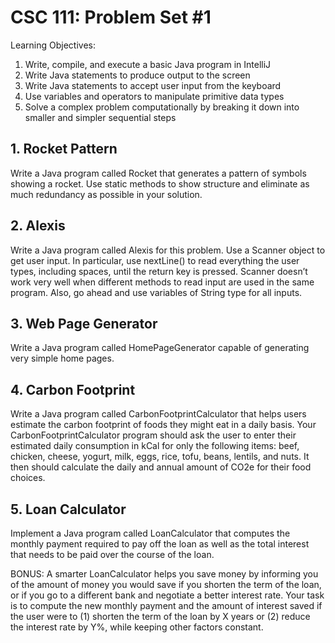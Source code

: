 # CSC 111: Problem Set #1
Learning Objectives:
1) Write, compile, and execute a basic Java program in IntelliJ
2) Write Java statements to produce output to the screen
3) Write Java statements to accept user input from the keyboard
4) Use variables and operators to manipulate primitive data types
5) Solve a complex problem computationally by breaking it down into smaller and simpler sequential steps

## 1. Rocket Pattern
Write a Java program called Rocket that generates a pattern of symbols showing a rocket. Use static methods to show structure and eliminate as much redundancy as possible in your solution.

## 2. Alexis
Write a Java program called Alexis for this problem. Use a Scanner object to get user input. In particular, use nextLine() to read everything the user types, including spaces, until the return key is pressed. Scanner doesn’t work very well when different methods to read input are used in the same program. Also, go ahead and use variables of String type for all inputs.

## 3. Web Page Generator
Write a Java program called HomePageGenerator capable of generating very simple home pages.

## 4. Carbon Footprint
Write a Java program called CarbonFootprintCalculator that helps users estimate the carbon footprint of foods they might eat in a daily basis. Your CarbonFootprintCalculator program should ask the user to enter their estimated daily consumption in kCal for only the following items: beef, chicken, cheese, yogurt, milk, eggs, rice, tofu, beans, lentils, and nuts. It then should calculate the daily and annual amount of CO2e for their food choices.

## 5. Loan Calculator
Implement a Java program called LoanCalculator that computes the monthly payment required to pay off the loan as well as the total interest that needs to be paid over the course of the loan.

BONUS: A smarter LoanCalculator helps you save money by informing you of the amount of money you would save if you shorten the term of the loan, or if you go to a different bank and negotiate a better interest rate. Your task is to compute the new monthly payment and the amount of interest saved if the user were to (1) shorten the term of the loan by X years or (2) reduce the interest rate by Y%, while keeping other factors constant.

 
